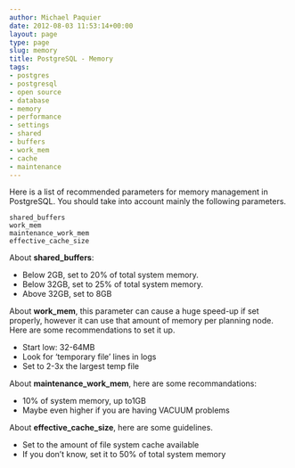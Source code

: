 ```yaml
---
author: Michael Paquier
date: 2012-08-03 11:53:14+00:00
layout: page
type: page
slug: memory
title: PostgreSQL - Memory
tags:
- postgres
- postgresql
- open source
- database
- memory
- performance
- settings
- shared
- buffers
- work_mem
- cache
- maintenance
---
```

Here is a list of recommended parameters for memory management in PostgreSQL.
You should take into account mainly the following parameters.

    shared_buffers
    work_mem
    maintenance_work_mem
    effective_cache_size

About **shared\_buffers**:

  * Below 2GB, set to 20% of total system memory.
  * Below 32GB, set to 25% of total system memory.
  * Above 32GB, set to 8GB

About **work\_mem**, this parameter can cause a huge speed-up if set properly,
however it can use that amount of memory per planning node. Here are some
recommendations to set it up.

  * Start low: 32-64MB
  * Look for ‘temporary file’ lines in logs
  * Set to 2-3x the largest temp file

About **maintenance\_work\_mem**, here are some recommandations:

  * 10% of system memory, up to1GB
  * Maybe even higher if you are having VACUUM problems

About **effective\_cache\_size**, here are some guidelines.

  * Set to the amount of file system cache available
  * If you don’t know, set it to 50% of total system memory
